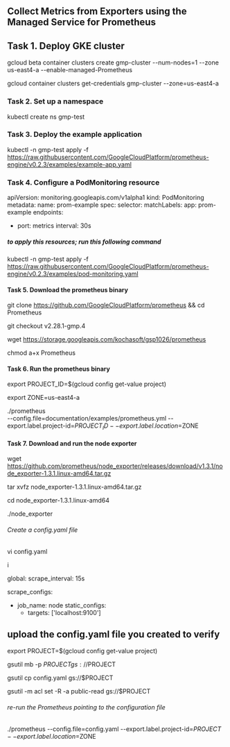 ## Collect Metrics from Exporters using the Managed Service for Prometheus

## Task 1. Deploy GKE cluster

gcloud beta container clusters create gmp-cluster --num-nodes=1 --zone us-east4-a --enable-managed-Prometheus

gcloud container clusters get-credentials gmp-cluster --zone=us-east4-a


### Task 2. Set up a namespace

kubectl create ns gmp-test


### Task 3. Deploy the example application

kubectl -n gmp-test apply -f https://raw.githubusercontent.com/GoogleCloudPlatform/prometheus-engine/v0.2.3/examples/example-app.yaml


### Task 4. Configure a PodMonitoring resource

apiVersion: monitoring.googleapis.com/v1alpha1
kind: PodMonitoring
metadata:
  name: prom-example
spec:
  selector:
    matchLabels:
      app: prom-example
  endpoints:
  - port: metrics
    interval: 30s


##### to apply this resources; run this following command
kubectl -n gmp-test apply -f https://raw.githubusercontent.com/GoogleCloudPlatform/prometheus-engine/v0.2.3/examples/pod-monitoring.yaml



#### Task 5. Download the prometheus binary
git clone https://github.com/GoogleCloudPlatform/prometheus && cd Prometheus

git checkout v2.28.1-gmp.4

wget https://storage.googleapis.com/kochasoft/gsp1026/prometheus

chmod a+x Prometheus


#### Task 6. Run the prometheus binary

export PROJECT_ID=$(gcloud config get-value project)

export ZONE=us-east4-a

./prometheus \
  --config.file=documentation/examples/prometheus.yml --export.label.project-id=$PROJECT_ID --export.label.location=$ZONE 




#### Task 7. Download and run the node exporter

wget https://github.com/prometheus/node_exporter/releases/download/v1.3.1/node_exporter-1.3.1.linux-amd64.tar.gz

 tar xvfz node_exporter-1.3.1.linux-amd64.tar.gz

cd node_exporter-1.3.1.linux-amd64

./node_exporter

###### Create a config.yaml file

vi config.yaml

i

global:
  scrape_interval: 15s

scrape_configs:
  - job_name: node
    static_configs:
      - targets: ['localhost:9100']

## upload the config.yaml file you created to verify
export PROJECT=$(gcloud config get-value project)

gsutil mb -p $PROJECT gs://$PROJECT

gsutil cp config.yaml gs://$PROJECT

gsutil -m acl set -R -a public-read gs://$PROJECT


###### re-run the Prometheus pointing to the configuration file 

./prometheus --config.file=config.yaml --export.label.project-id=$PROJECT --export.label.location=$ZONE


